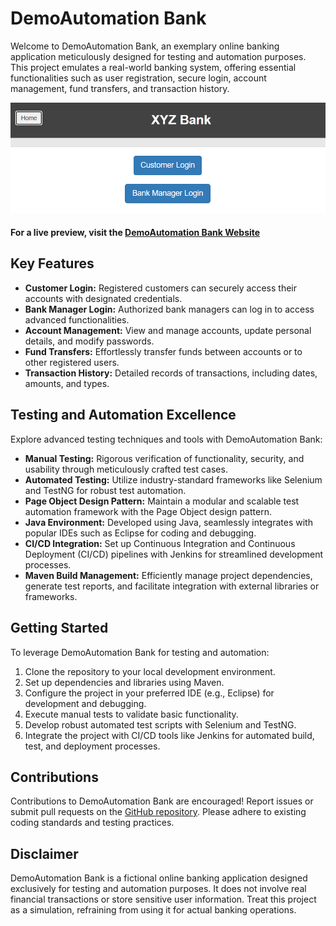 # DemoAutomation Bank

Welcome to DemoAutomation Bank, an exemplary online banking application meticulously designed for testing and automation purposes. This project emulates a real-world banking system, offering essential functionalities such as user registration, secure login, account management, fund transfers, and transaction history.

![Project](TestData/project.png)
#### For a live preview, visit the [DemoAutomation Bank Website](https://www.globalsqa.com/angularJs-protractor/BankingProject/#/login)

## Key Features

- **Customer Login:** Registered customers can securely access their accounts with designated credentials.
- **Bank Manager Login:** Authorized bank managers can log in to access advanced functionalities.
- **Account Management:** View and manage accounts, update personal details, and modify passwords.
- **Fund Transfers:** Effortlessly transfer funds between accounts or to other registered users.
- **Transaction History:** Detailed records of transactions, including dates, amounts, and types.

## Testing and Automation Excellence

Explore advanced testing techniques and tools with DemoAutomation Bank:

- **Manual Testing:** Rigorous verification of functionality, security, and usability through meticulously crafted test cases.
- **Automated Testing:** Utilize industry-standard frameworks like Selenium and TestNG for robust test automation.
- **Page Object Design Pattern:** Maintain a modular and scalable test automation framework with the Page Object design pattern.
- **Java Environment:** Developed using Java, seamlessly integrates with popular IDEs such as Eclipse for coding and debugging.
- **CI/CD Integration:** Set up Continuous Integration and Continuous Deployment (CI/CD) pipelines with Jenkins for streamlined development processes.
- **Maven Build Management:** Efficiently manage project dependencies, generate test reports, and facilitate integration with external libraries or frameworks.

## Getting Started

To leverage DemoAutomation Bank for testing and automation:

1. Clone the repository to your local development environment.
2. Set up dependencies and libraries using Maven.
3. Configure the project in your preferred IDE (e.g., Eclipse) for development and debugging.
4. Execute manual tests to validate basic functionality.
5. Develop robust automated test scripts with Selenium and TestNG.
6. Integrate the project with CI/CD tools like Jenkins for automated build, test, and deployment processes.

## Contributions

Contributions to DemoAutomation Bank are encouraged! Report issues or submit pull requests on the [GitHub repository](https://github.com/NamanPrakash99/AutomationBankDemo). Please adhere to existing coding standards and testing practices.

## Disclaimer

DemoAutomation Bank is a fictional online banking application designed exclusively for testing and automation purposes. It does not involve real financial transactions or store sensitive user information. Treat this project as a simulation, refraining from using it for actual banking operations.
